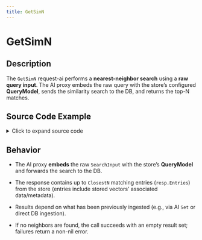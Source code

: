 ```yaml
---
title: GetSimN
---
```


# GetSimN

## Description

The `GetSimN` request-ai performs a **nearest-neighbor search** using a **raw query input**. The AI proxy embeds the raw query with the store’s configured **QueryModel**, sends the similarity search to the DB, and returns the top-N matches.

## Source Code Example

<details>
  <summary>Click to expand source code</summary>

```go
package main

import (
  "context"
  "fmt"
  "log"
  "time"


  "google.golang.org/grpc"
  "google.golang.org/grpc/credentials/insecure"


  aiquery "github.com/deven96/ahnlich/sdk/ahnlich-client-go/grpc/ai/query"
  aisvc "github.com/deven96/ahnlich/sdk/ahnlich-client-go/grpc/services/ai_service"
  keyval "github.com/deven96/ahnlich/sdk/ahnlich-client-go/grpc/keyval"
  metadata "github.com/deven96/ahnlich/sdk/ahnlich-client-go/grpc/metadata"
)


const AIAddr = "127.0.0.1:1370"


type ExampleAIClient struct {
  conn   *grpc.ClientConn
  client aisvc.AIServiceClient
  ctx    context.Context
}


func NewAIClient(ctx context.Context) (*ExampleAIClient, error) {
  conn, err := grpc.DialContext(ctx, AIAddr, grpc.WithTransportCredentials(insecure.NewCredentials()), grpc.WithBlock())
  if err != nil {
      return nil, fmt.Errorf("failed to dial AI server %q: %w", AIAddr, err)
  }
  client := aisvc.NewAIServiceClient(conn)
  return &ExampleAIClient{conn: conn, client: client, ctx: ctx}, nil
}


func (c *ExampleAIClient) Close() error {
  return c.conn.Close()
}


// Helper to unwrap Key (StoreInput)
func unwrapKey(k *keyval.StoreInput) string {
  if k == nil {
      return "<nil>"
  }
  switch v := k.Value.(type) {
  case *keyval.StoreInput_RawString:
      return v.RawString
  default:
      return fmt.Sprintf("%v", v)
  }
}


// Helper to unwrap Value (StoreValue)
func unwrapValue(v *keyval.StoreValue) map[string]string {
  result := make(map[string]string)
  if v == nil {
      return result
  }
  for k, val := range v.Value {
      switch mv := val.Value.(type) {
      case *metadata.MetadataValue_RawString:
          result[k] = mv.RawString
      default:
          result[k] = fmt.Sprintf("%v", mv)
      }
  }
  return result
}


// ---- GetSimN  ----
func (c *ExampleAIClient) exampleGetSimNAI() error {
  resp, err := c.client.GetSimN(c.ctx, &aiquery.GetSimN{
      Store:       "ai_store01", // must already exist and have data
      SearchInput: &keyval.StoreInput{Value: &keyval.StoreInput_RawString{RawString: "X"}},
      ClosestN:    3,
  })
  if err != nil {
      return err
  }


  fmt.Println(" AI GetSimN Response:")
  for i, entry := range resp.Entries {
      fmt.Printf("  #%d Key=%s  Value=%v\n", i+1, unwrapKey(entry.Key), unwrapValue(entry.Value))
  }
  return nil
}


func main() {
  ctx, cancel := context.WithTimeout(context.Background(), 15*time.Second)
  defer cancel()


  client, err := NewAIClient(ctx)
  if err != nil {
      log.Fatalf(" Failed to create AI client: %v", err)
  }
  defer client.Close()


  if err := client.exampleGetSimNAI(); err != nil {
      log.Fatalf(" GetSimN failed: %v", err)
  }
}
```

</details>

## Behavior

- The AI proxy **embeds** the raw `SearchInput` with the store’s **QueryModel** and forwards the search to the DB.

- The response contains up to `ClosestN` matching entries (`resp.Entries`) from the store (entries include stored vectors’ associated data/metadata).

- Results depend on what has been previously ingested (e.g., via AI `Set` or direct DB ingestion).

- If no neighbors are found, the call succeeds with an empty result set; failures return a non-nil error.
